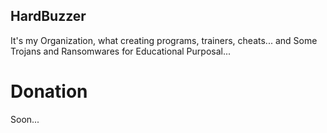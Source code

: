 ## HardBuzzer

It's my Organization, what creating programs, trainers, cheats... and Some Trojans and Ransomwares for Educational Purposal...

# Donation

Soon... 
